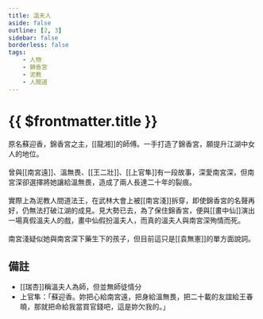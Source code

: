 ```yaml
---
title: 溫夫人
aside: false
outline: [2, 3]
sidebar: false
borderless: false
tags:
    - 人物
    - 錦香宮
    - 泥教
    - 人間道
---
```


# {{ $frontmatter.title }}

原名蘇迎香，錦香宮之主，[[龍湘]]的師傅。一手打造了錦香宮，願提升江湖中女人的地位。
<br><br>
曾與[[南宮遠]]、溫無畏、[[王二壯]]、[[上官隼]]有一段故事，深愛南宮深，但南宮深卻選擇將她讓給溫無畏，造成了兩人長達二十年的裂痕。
<br><br>
實際上為泥教人間道法王，在武林大會上被[[南宮淺]]拆穿，即使錦香宮的名聲再好，仍無法打破江湖的成見。見大勢已去，為了保住錦香宮，便與[[畫中仙]]演出一場真假溫夫人的戲，畫中仙假扮溫夫人，而真的溫夫人與南宮深殉情而死。
<br><br>
南宮淺疑似她與南宮深下藥生下的孩子，但目前這只是[[袁無憲]]的單方面說詞。

## 備註

- [[瑞杏]]稱溫夫人為師，但並無師徒情分
- 上官隼：「蘇迎香。妳把心給南宮遠，把身給溫無畏，把二十載的友誼給王春曉，那就把命給我當買官錢吧，這是妳欠我的。」

